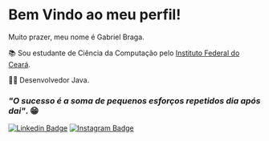 # Bem Vindo ao meu perfil!
Muito prazer, meu nome é Gabriel Braga.

:books: Sou estudante de Ciência da Computação pelo [Instituto Federal do Ceará](https://ifce.edu.br).

:man_technologist: Desenvolvedor Java.

### *"O sucesso é a soma de pequenos esforços repetidos dia após dai"*. :grin:

[![Linkedin Badge](https://img.shields.io/badge/-LinkedIn-blue?style=flat-square&logo=Linkedin&logoColor=white&link=https://www.linkedin.com/in/isadora-rodrigues-stangarlin-48402b141/)](https://www.linkedin.com/in/gabriel-braga-75ab121b0/)
[![Instagram Badge](https://img.shields.io/badge/-Instagram-violet?style=flat-square&logo=Instagram&logoColor=white&link=https://www.instagram.com/papodedev/)](https://https://www.instagram.com/_Gabriel_Bra/)

